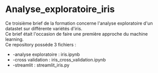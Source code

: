 # Analyse_exploratoire_iris

Ce troisième brief de la formation concerne l'analyse exploratoire d'un datastet sur différente variétés d'iris.<br>
Ce brief était l'occasion de faire une première approche du machine learning.<br>
Ce repository posséde 3 fichiers :<br>
<ul>
  <li>-analyse exploratoire : iris.ipynb</li>
  <li>-cross validation : iris_cross_validation.ipynb</li>
  <li>-streamlit : streamlit_iris.py</li>
</ul>
